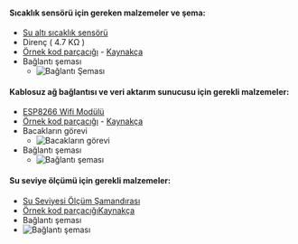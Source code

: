 #### Sıcaklık sensörü için gereken malzemeler ve şema:

* [Su altı sıcaklık sensörü](http://tr.aliexpress.com/item/1pcs-New-Digital-Temperature-Temp-Sensor-Probe-DS18B20-For-Thermometer-1m-Waterproof/1297739612.html?spm=2114.020208.3.162.ELOrSR&ws_ab_test=searchweb201556_1,searchweb201644_3_10001_10002_10005_10006_10003_10004_62,searchweb201560_6,searchweb1451318400_6149)
* Direnç ( 4.7 KΩ )
* [Örnek kod parçacığı](/Kodlar/DS18S20.ino) - [Kaynakça](http://bildr.org/2011/07/ds18b20-arduino/)
* Bağlantı şeması 
  * ![Bağlantı Şeması](http://bildr.org/blog/wp-content/uploads/2011/06/DS18S20-hookup-950x563.png)

#### Kablosuz ağ bağlantısı ve veri aktarım sunucusu için gerekli malzemeler:

* [ESP8266 Wifi Modülü](http://tr.aliexpress.com/item/1pcs-ESP8266-remote-serial-Port-WIFI-wireless-module-through-walls-best/32280714838.html?spm=2114.020208.3.19.iEP5sA&ws_ab_test=searchweb201556_1,searchweb201644_3_10001_10002_10005_10006_10003_10004_62,searchweb201560_6,searchweb1451318400_6149)
* [Örnek kod parçacığı](/Kodlar/ESP8266.ino) - [Kaynakça](http://www.elektrobot.net/arduino-ile-esp8266-kullanimi-ve-web-server/)
* Bacakların görevi 
  * ![Bacakların görevi](http://www.gnexlab.com/wp-content/uploads/2014/10/4262791411877023544.png)
* Bağlantı şeması 
  * ![Bağlantı şeması](http://www.prometec.net/wp-content/uploads/2014/12/Buena.jpg)

#### Su seviye ölçümü için gerekli malzemeler:
* [Su Seviyesi Ölçüm Şamandırası](http://www.aliexpress.com/item/1pc-Tank-Pool-Water-Level-Liquid-Sensor-Float-Switch-Brand-New/32473487800.html?spm=2114.01020208.3.1.KXnzHa&ws_ab_test=searchweb201556_1,searchweb201644_3_10001_10002_10005_10006_10003_10004_62,searchweb201560_6,searchweb1451318400_6149)
* [Örnek kod parçacığı](/Kodlar/Samadira.ino)[Kaynakça](http://www.gammon.com.au/forum/?id=11955)
* Bağlantı şeması
 * ![Bağlantı şeması](http://www.gammon.com.au/images/Arduino/SwitchesTutorial/switch_tutorial4.png)
